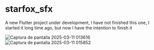 # starfox_sfx

A new Flutter project under development, I have not finished this one, I started it long time ago, but now I have the intention to finish it 


![Captura de pantalla 2025-03-11 013616](https://github.com/user-attachments/assets/87e9c87c-4c25-4f08-88be-063140ce289e)
![Captura de pantalla 2025-03-11 015852](https://github.com/user-attachments/assets/409c39bf-60a5-4fcd-a4a3-8ff655ce7d94)
